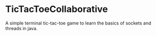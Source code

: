 # TicTacToeCollaborative
A simple terminal tic-tac-toe game to learn the basics of sockets and threads in java.
